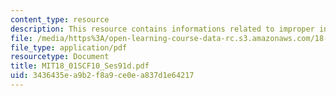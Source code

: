 ```yaml
---
content_type: resource
description: This resource contains informations related to improper integrals.
file: /media/https%3A/open-learning-course-data-rc.s3.amazonaws.com/18-01sc-single-variable-calculus-fall-2010/3436435ea9b2f8a9ce0ea837d1e64217_MIT18_01SCF10_Ses91d.pdf
file_type: application/pdf
resourcetype: Document
title: MIT18_01SCF10_Ses91d.pdf
uid: 3436435e-a9b2-f8a9-ce0e-a837d1e64217
---
```

